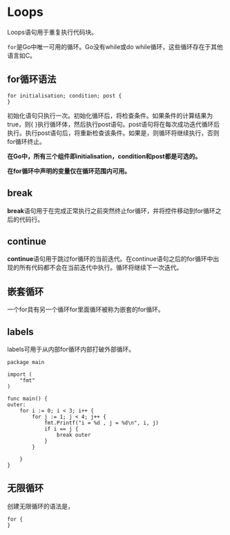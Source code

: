 # Loops

Loops语句用于重复执行代码块。

`for`是Go中唯一可用的循环。Go没有while或do while循环，这些循环存在于其他语言如C。

## for循环语法

```golang
for initialisation; condition; post {  
}
```

初始化语句只执行一次。初始化循环后，将检查条件。如果条件的计算结果为true，则{ }执行循环体，然后执行post语句。post语句将在每次成功迭代循环后执行。执行post语句后，将重新检查该条件。如果是，则循环将继续执行，否则for循环终止。

**在Go中，所有三个组件即initialisation，condition和post都是可选的。**

**在for循环中声明的变量仅在循环范围内可用。**

## break

**break**语句用于在完成正常执行之前突然终止for循环，并将控件移动到for循环之后的代码行。

## continue

**continue**语句用于跳过for循环的当前迭代。在continue语句之后的for循环中出现的所有代码都不会在当前迭代中执行。循环将继续下一次迭代。

## 嵌套循环

一个for具有另一个循环for里面循环被称为嵌套的for循环。

## labels

labels可用于从内部for循环内部打破外部循环。

```golang
package main

import (  
    "fmt"
)

func main() {  
outer:  
    for i := 0; i < 3; i++ {
        for j := 1; j < 4; j++ {
            fmt.Printf("i = %d , j = %d\n", i, j)
            if i == j {
                break outer
            }
        }

    }
}
```

## 无限循环
创建无限循环的语法是，

```golang
for {  
}
```